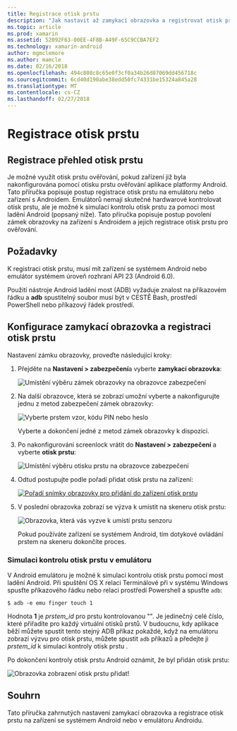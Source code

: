 ```yaml
---
title: Registrace otisk prstu
description: "Jak nastavit až zamykací obrazovka a registrovat otisk prstu na emulátoru nebo zařízení s Androidem."
ms.topic: article
ms.prod: xamarin
ms.assetid: 52092F63-00EE-4F8B-A49F-65C9CCBA7EF2
ms.technology: xamarin-android
author: mgmclemore
ms.author: mamcle
ms.date: 02/16/2018
ms.openlocfilehash: 494c808c8c65e0f3cf0a34b26d87069dd456718c
ms.sourcegitcommit: 6cd40d190abe38edd50fc74331be15324a845a28
ms.translationtype: MT
ms.contentlocale: cs-CZ
ms.lasthandoff: 02/27/2018
---
```

# <a name="enrolling-a-fingerprint"></a>Registrace otisk prstu

## <a name="enrolling-a-fingerprint-overview"></a>Registrace přehled otisk prstu

Je možné využít otisk prstu ověřování, pokud zařízení již byla nakonfigurována pomocí otisku prstu ověřování aplikace platformy Android. Tato příručka popisuje postup registrace otisk prstu na emulátoru nebo zařízení s Androidem. Emulátorů nemají skutečné hardwarové kontrolovat otisk prstu, ale je možné k simulaci kontrolu otisk prstu za pomoci most ladění Android (popsaný níže).  Tato příručka popisuje postup povolení zámek obrazovky na zařízení s Androidem a jejich registrace otisk prstu pro ověřování.

## <a name="requirements"></a>Požadavky

K registraci otisk prstu, musí mít zařízení se systémem Android nebo emulátor systémem úroveň rozhraní API 23 (Android 6.0).

Použití nástroje Android ladění most (ADB) vyžaduje znalost na příkazovém řádku a **adb** spustitelný soubor musí být v CESTĚ Bash, prostředí PowerShell nebo příkazový řádek prostředí.

## <a name="configuring-a-screen-lock-and-enrolling-a-fingerprint"></a>Konfigurace zamykací obrazovka a registraci otisk prstu 

Nastavení zámku obrazovky, proveďte následující kroky:

1. Přejděte na **Nastavení > zabezpečení**a vyberte **zamykací obrazovka**:

    ![Umístění výběru zámek obrazovky na obrazovce zabezpečení](enrolling-fingerprint-images/testing-01.png)

2. Na další obrazovce, která se zobrazí umožní vyberte a nakonfigurujte jednu z metod zabezpečení zámek obrazovky: 

    ![Vyberte prstem vzor, kódu PIN nebo heslo](enrolling-fingerprint-images/testing-02.png)

   Vyberte a dokončení jedné z metod zámek obrazovky k dispozici.

3. Po nakonfigurování screenlock vrátit do **Nastavení > zabezpečení** a vyberte **otisk prstu**:

    ![Umístění výběru otisku prstu na obrazovce zabezpečení](enrolling-fingerprint-images/testing-03.png)

4. Odtud postupujte podle pořadí přidat otisk prstu na zařízení:

    [![Pořadí snímky obrazovky pro přidání do zařízení otisk prstu](enrolling-fingerprint-images/testing-04-sml.png)](enrolling-fingerprint-images/testing-04.png)

5. V poslední obrazovka zobrazí se výzva k umístit na skeneru otisk prstu: 

    ![Obrazovka, která vás vyzve k umístí prstu senzoru](enrolling-fingerprint-images/testing-05.png)

    Pokud používáte zařízení se systémem Android, tím dotykové ovládání prstem na skeneru dokončíte proces. 
    
    
### <a name="simulating-a-fingerprint-scan-on-the-emulator"></a>Simulaci kontrolu otisk prstu v emulátoru

V Android emulátoru je možné k simulaci kontrolu otisk prstu pomocí most ladění Android. Při spuštění OS X relaci Terminálové při v systému Windows spusťte příkazového řádku nebo relaci prostředí Powershell a spusťte `adb`:

```shell
$ adb -e emu finger touch 1
```

Hodnota **1** je _prstem\_id_ pro prstu kontrolovanou "". Je jedinečný celé číslo, které přiřadíte pro každý virtuální otisků prstů. V budoucnu, kdy aplikace běží můžete spustit tento stejný ADB příkaz pokaždé, když na emulátoru zobrazí výzvu pro otisk prstu, můžete spustit `adb` příkazů a předejte ji _prstem\_id_ k simulaci kontroly otisk prstu .

Po dokončení kontroly otisk prstu Android oznámit, že byl přidán otisk prstu:  

![Obrazovka zobrazení otisk prstu přidat!](enrolling-fingerprint-images/testing-06.png)

## <a name="summary"></a>Souhrn 

Tato příručka zahrnutých nastavení zamykací obrazovka a registrace otisk prstu na zařízení se systémem Android nebo v emulátoru Androidu. 

